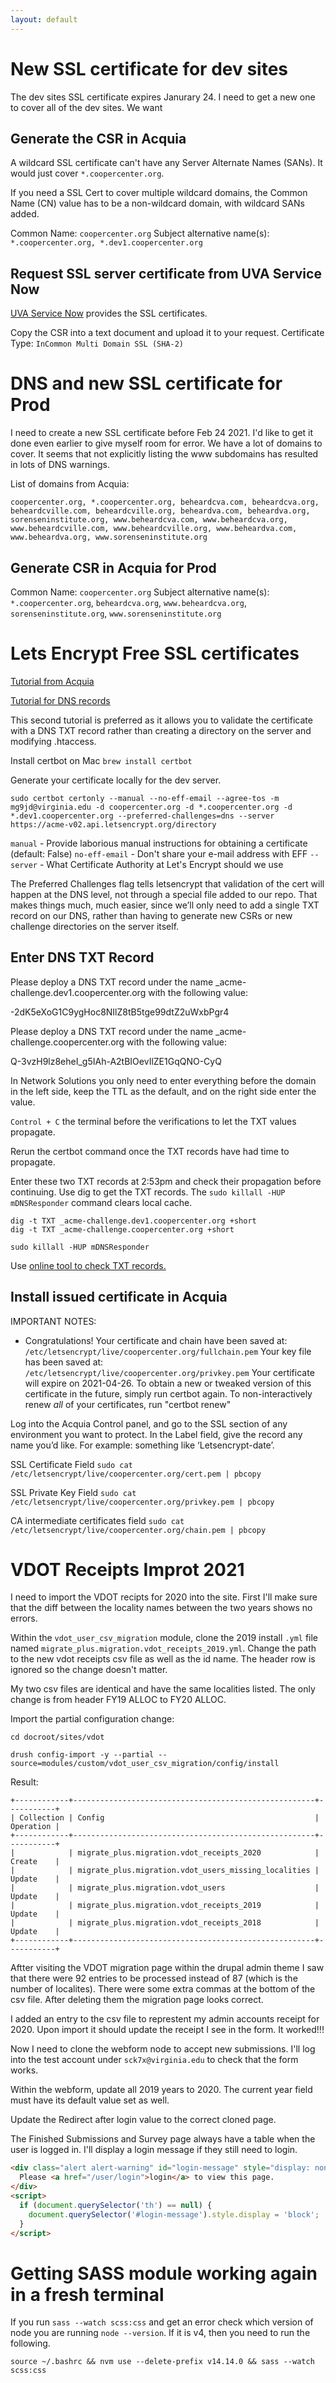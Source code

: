 ```yaml
---
layout: default
---
```


# New SSL certificate for dev sites

The dev sites SSL certificate expires Janurary 24. I need to get a new one to cover all of the dev sites. We want

## Generate the CSR in Acquia

A wildcard SSL certificate can't have any Server Alternate Names (SANs). It would just cover `*.coopercenter.org`.

If you need a SSL Cert to cover multiple wildcard domains, the Common Name (CN) value has to be a non-wildcard domain, with wildcard SANs added.

Common Name: `coopercenter.org`
Subject alternative name(s): `*.coopercenter.org, *.dev1.coopercenter.org`

## Request SSL server certificate from UVA Service Now

[UVA Service Now](https://virginia.service-now.com/its/?id=itsweb_kb_article&sys_id=a1be1813db7acb804f32fb671d961908) provides the SSL certificates.

Copy the CSR into a text document and upload it to your request.
Certificate Type: `InCommon Multi Domain SSL (SHA-2)`

# DNS and new SSL certificate for Prod

I need to create a new SSL certificate before Feb 24 2021. I'd like to get it done even earlier to give myself room for error. We have a lot of domains to cover. It seems that not explicitly listing the www subdomains has resulted in lots of DNS warnings.

List of domains from Acquia:

```
coopercenter.org, *.coopercenter.org, beheardcva.com, beheardcva.org, beheardcville.com, beheardcville.org, beheardva.com, beheardva.org, sorenseninstitute.org, www.beheardcva.com, www.beheardcva.org, www.beheardcville.com, www.beheardcville.org, www.beheardva.com, www.beheardva.org, www.sorenseninstitute.org
```

## Generate CSR in Acquia for Prod

Common Name: `coopercenter.org`
Subject alternative name(s): `*.coopercenter.org`, `beheardcva.org`, `www.beheardcva.org`, `sorenseninstitute.org`, `www.sorenseninstitute.org`

# Lets Encrypt Free SSL certificates

[Tutorial from Acquia](https://support.acquia.com/hc/en-us/articles/360009491013-Using-Let-s-Encrypt-SSL-on-Acquia-Cloud)

[Tutorial for DNS records](https://dev.acquia.com/blog/installing-lets-encrypt-wildcard-certificate-acquia-hosting)

This second tutorial is preferred as it allows you to validate the certificate with a DNS TXT record rather than creating a directory on the server and modifying .htaccess.

Install certbot on Mac `brew install certbot`

Generate your certificate locally for the dev server.

```
sudo certbot certonly --manual --no-eff-email --agree-tos -m mg9jd@virginia.edu -d coopercenter.org -d *.coopercenter.org -d *.dev1.coopercenter.org --preferred-challenges=dns --server https://acme-v02.api.letsencrypt.org/directory
```

`manual` - Provide laborious manual instructions for obtaining a certificate (default: False)
`no-eff-email` - Don't share your e-mail address with EFF
`--server` - What Certificate Authority at Let's Encrypt should we use

The Preferred Challenges flag tells letsencrypt that validation of the cert will happen at the DNS level, not through a special file added to our repo. That makes things much, much easier, since we’ll only need to add a single TXT record on our DNS, rather than having to generate new CSRs or new challenge directories on the server itself.

## Enter DNS TXT Record

Please deploy a DNS TXT record under the name
\_acme-challenge.dev1.coopercenter.org with the following value:

-2dK5eXoG1C9ygHoc8NIlZ8tB5tge99dtZ2uWxbPgr4

Please deploy a DNS TXT record under the name
\_acme-challenge.coopercenter.org with the following value:

Q-3vzH9lz8eheI_g5IAh-A2tBIOevIlZE1GqQNO-CyQ

In Network Solutions you only need to enter everything before the domain in the left side, keep the TTL as the default, and on the right side enter the value.

`Control + C` the terminal before the verifications to let the TXT values propagate.

Rerun the certbot command once the TXT records have had time to propagate.

Enter these two TXT records at 2:53pm and check their propagation before continuing. Use dig to get the TXT records. The `sudo killall -HUP mDNSResponder` command clears local cache.

```
dig -t TXT _acme-challenge.dev1.coopercenter.org +short
dig -t TXT _acme-challenge.coopercenter.org +short

sudo killall -HUP mDNSResponder
```

Use [online tool to check TXT records.](https://mxtoolbox.com/SuperTool.aspx?action=txt%3a_acme-challenge.coopercenter.org&run=toolpage)

## Install issued certificate in Acquia

IMPORTANT NOTES:

- Congratulations! Your certificate and chain have been saved at:
  `/etc/letsencrypt/live/coopercenter.org/fullchain.pem`
  Your key file has been saved at:
  `/etc/letsencrypt/live/coopercenter.org/privkey.pem`
  Your certificate will expire on 2021-04-26. To obtain a new or
  tweaked version of this certificate in the future, simply run
  certbot again. To non-interactively renew _all_ of your
  certificates, run "certbot renew"

Log into the Acquia Control panel, and go to the SSL section of any environment you want to protect. In the Label field, give the record any name you’d like. For example: something like ‘Letsencrypt-date’.

SSL Certificate Field
`sudo cat /etc/letsencrypt/live/coopercenter.org/cert.pem | pbcopy`

SSL Private Key Field
`sudo cat /etc/letsencrypt/live/coopercenter.org/privkey.pem | pbcopy`

CA intermediate certificates field
`sudo cat /etc/letsencrypt/live/coopercenter.org/chain.pem | pbcopy`

# VDOT Receipts Improt 2021

I need to import the VDOT recipts for 2020 into the site. First I'll make sure that the diff between the locality names between the two years shows no errors.

Within the `vdot_user_csv_migration` module, clone the 2019 install `.yml` file named `migrate_plus.migration.vdot_receipts_2019.yml`. Change the path to the new vdot receipts csv file as well as the id name. The header row is ignored so the change doesn't matter.

My two csv files are identical and have the same localities listed. The only change is from header FY19 ALLOC to FY20 ALLOC.

Import the partial configuration change:

```
cd docroot/sites/vdot

drush config-import -y --partial --source=modules/custom/vdot_user_csv_migration/config/install
```

Result:

```
+------------+------------------------------------------------------+-----------+
| Collection | Config                                               | Operation |
+------------+------------------------------------------------------+-----------+
|            | migrate_plus.migration.vdot_receipts_2020            | Create    |
|            | migrate_plus.migration.vdot_users_missing_localities | Update    |
|            | migrate_plus.migration.vdot_users                    | Update    |
|            | migrate_plus.migration.vdot_receipts_2019            | Update    |
|            | migrate_plus.migration.vdot_receipts_2018            | Update    |
+------------+------------------------------------------------------+-----------+
```

Aftter visiting the VDOT migration page within the drupal admin theme I saw that there were 92 entries to be processed instead of 87 (which is the number of localites). There were some extra commas at the bottom of the csv file. After deleting them the migration page looks correct.

I added an entry to the csv file to represtent my admin accounts receipt for 2020. Upon import it should update the receipt I see in the form. It worked!!!

Now I need to clone the webform node to accept new submissions. I'll log into the test account under `sck7x@virginia.edu` to check that the form works.

Within the webform, update all 2019 years to 2020. The current year field must have its default value set as well.

Update the Redirect after login value to the correct cloned page.

The Finished Submissions and Survey page always have a table when the user is logged in. I'll display a login message if they still need to login.

```html
<div class="alert alert-warning" id="login-message" style="display: none;">
  Please <a href="/user/login">login</a> to view this page.
</div>
<script>
  if (document.querySelector('th') == null) {
    document.querySelector('#login-message').style.display = 'block';
  }
</script>
```

# Getting SASS module working again in a fresh terminal

If you run `sass --watch scss:css` and get an error check which version of node you are running `node --version`. If it is v4, then you need to run the following.

```
source ~/.bashrc && nvm use --delete-prefix v14.14.0 && sass --watch scss:css
```

